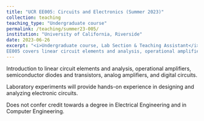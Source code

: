 ```yaml
---
title: "UCR EE005: Circuits and Electronics (Summer 2023)"
collection: teaching
teaching_type: "Undergraduate course"
permalink: /teaching/summer23-005/
institution: "University of California, Riverside"
date: 2023-06-26
excerpt: "<i>Undergraduate course, Lab Section & Teaching Assistant</i><br/>
EE005 covers linear circuit elements and analysis, operational amplifiers, semiconductor diodes and transistors, analog amplifiers, and digital circuits."
---
```

Introduction to linear circuit elements and analysis, operational amplifiers, semiconductor diodes and transistors, analog amplifiers, and digital circuits. 

Laboratory experiments will provide hands-on experience in designing and analyzing electronic circuits. 

Does not confer credit towards a degree in Electrical Engineering and in Computer Engineering. 
